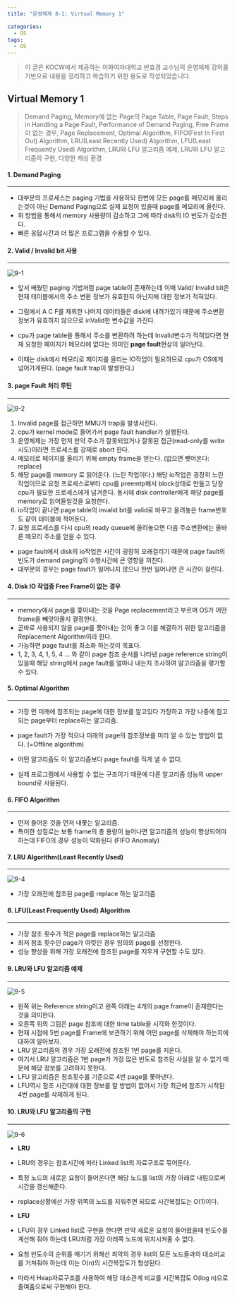 ```yaml
---
title: "운영체제 8-1: Virtual Memory 1"

categories:
  - OS
tags:
  - OS
---
```


> 이 글은 KOCW에서 제공하는 이화여자대학교 반효경 교수님의 운영체제 강의를 기반으로 내용을 정리하고 복습하기 위한 용도로 작성되었습니다.

## Virtual Memory 1

> Demand Paging, Memory에 없는 Page의 Page Table, Page Fault, Steps in Handling a Page Fault, Performance of Demand Paging, Free Frame이 없는 경우, Page Replacement, Optimal Algorithm, FIFO(First In First Out) Algorithm, LRU(Least Recently Used) Algorithm, LFU(Least Frequently Used) Algorithm, LRU와 LFU 알고리즘 예제, LRU와 LFU 알고리즘의 구현, 다양한 캐싱 환경

#### 1. Demand Paging

---

- 대부분의 프로세스는 paging 기법을 사용하되 한번에 모든 page를 메모리에 올리는것이 아닌 Demand Paging으로 실제 요청이 있을때 page를 메모리에 올린다.
- 위 방법을 통해서 memory 사용량이 감소하고 그에 따라 disk의 IO 빈도가 감소한다.
- 빠른 응답시간과 더 많은 프로그램을 수용할 수 있다.

#### 2. Valid / Invalid bit 사용

---

![9-1](https://github.com/mjh851819/mjh851819.github.io/assets/70308520/9f110612-b658-4fd4-9cfc-64be598a4b7f)

- 앞서 배웠던 paging 기법처럼 page table이 존재하는데 이때 Valid/ Invalid bit은 현재 테이블에서의 주소 변환 정보가 유효한지 아닌지에 대한 정보가 적혀있다.
- 그림에서 A C F를 제외한 나머지 데이터들은 disk에 내려가있기 때문에 주소변환 정보가 유효하지 않으므로 inValid한 변수값을 가진다.

- cpu가 page table을 통해서 주소를 변환하려 하는데 Invalid변수가 적혀있다면 현재 요청한 페이지가 메모리에 없다는 의미인 **page fault**현상이 일어난다.
- 이때는 disk에서 메모리로 페이지를 올리는 IO작업이 필요하므로 cpu가 OS에게 넘어가게된다. (page fault trap이 발생한다.)

#### 3. page Fault 처리 루틴

---

![9-2](https://github.com/mjh851819/mjh851819.github.io/assets/70308520/b7ead361-6ada-4a8f-bc0e-c344c93750da)

1. Invalid page를 접근하면 MMU가 trap을 발생시킨다.
2. cpu가 kernel mode로 들어가서 page fault handler가 실행된다.
3. 운영체제는 가장 먼저 만약 주소가 잘못되었거나 잘못된 접근(read-only를 write시도)이라면 프로세스를 강제로 abort 한다.
4. 메모리로 페이지를 올리기 위해 empty frame을 얻는다. (없으면 뺏어온다: replace)
5. 해당 page를 memory 로 읽어온다. (느린 작업이다.)
   해당 io작업은 굉장히 느린 작업이므로 요청 프로세스로부터 cpu를 preemtp해서 block상태로 만들고 당장 cpu가 필요한 프로세스에게 넘겨준다.
   동시에 disk controller에게 해당 page를 memory로 읽어들일것을 요청한다.
6. io작업이 끝나면 page table의 invalid bit를 valid로 바꾸고 올려놓은 frame번호도 같이 테이블에 적어둔다.
7. 요청 프로세스를 다시 cpu의 ready queue에 올려놓으면 다음 주소변환에는 올바른 메모리 주소를 얻을 수 있다.

- page fault에서 disk의 io작업은 시간이 굉장히 오래걸리기 때문에 page fault의 빈도가 demand paging의 수행시간에 큰 영향을 끼친다.
- 대부분의 경우는 page fault가 일어나지 않으나 한번 일어나면 큰 시간이 걸린다.

#### 4. Disk IO 작업중 Free Frame이 없는 경우

---

- memory에서 page를 쫓아내는 것을 Page replacement라고 부르며 OS가 어떤 frame을 빼앗아올지 결정한다.
- 곧바로 사용되지 않을 page를 쫓아내는 것이 좋고 이를 해결하기 위한 알고리즘을 Replacement Algorithm이라 한다.
- 가능하면 page fault를 최소화 하는것이 목표다.
- 1, 2, 3, 4, 1, 5, 4 ... 와 같이 page 참조 순서를 나타낸 page reference string이 있을때 해당 string에서 page fault를 얼마나 내는지 조사하여 알고리즘을 평가할 수 있다.

#### 5. Optimal Algorithm

---

- 가장 먼 미래에 참조되는 page에 대한 정보를 알고있다 가정하고 가장 나중에 참고되는 page부터 replace하는 알고리즘.
- page fault가 가장 적으나 미래의 page의 참조정보를 미리 알 수 있는 방법이 없다. (=Offline algorithm)

- 어떤 알고리즘도 이 알고리즘보다 page fault를 적게 낼 수 없다.
- 실제 프로그램에서 사용할 수 없는 구조이기 때문에 다른 알고리즘 성능의 upper bound로 사용된다.

#### 6. FIFO Algorithm

---

- 먼저 들어온 것을 먼저 내쫓는 알고리즘.
- 특이한 성질로는 보통 frame의 총 용량이 늘어나면 알고리즘의 성능이 향상되어야 하는데 FIFO의 경우 성능이 악화된다 (FIFO Anomaly)

#### 7. LRU Algorithm(Least Recently Used)

---

![9-4](https://github.com/mjh851819/mjh851819.github.io/assets/70308520/f4f29f31-dc91-491d-bf22-c19a054ca8a9)

- 가장 오래전에 참조된 page를 replace 하는 알고리즘

#### 8. LFU(Least Frequently Used) Algorithm

---

- 가장 참조 횟수가 적은 page를 replace하는 알고리즘
- 최저 참조 횟수인 page가 여럿인 경우 임의의 page를 선정한다.
- 성능 향상을 위해 가장 오래전에 참조된 page를 지우게 구현할 수도 있다.

#### 9. LRU와 LFU 알고리즘 예제

---

![9-5](https://github.com/mjh851819/mjh851819.github.io/assets/70308520/98fd0379-eab0-4940-8f9c-404c0915e8cf)

- 왼쪽 위는 Reference string이고 왼쪽 아래는 4개의 page frame이 존재한다는 것을 의미한다.
- 오른쪽 위의 그림은 page 참조에 대한 time table을 시각화 한것이다.
- 현재 시점에 5번 page를 Frame에 보관하기 위해 어떤 page를 삭제해야 하는지에 대하여 알아보자.
- LRU 알고리즘의 경우 가장 오래전에 참조된 1번 page를 지운다.
- 여기서 LRU 알고리즘은 1번 page가 가장 많은 빈도로 참조된 사실을 알 수 없기 때문에 해당 정보를 고려하지 못한다.
- LFU 알고리즘은 참조횟수를 기준으로 4번 page를 쫓아낸다.
- LFU역시 참조 시간대에 대한 정보를 알 방법이 없어서 가장 최근에 참조가 시작된 4번 page를 삭제하게 된다.

#### 10. LRU와 LFU 알고리즘의 구현

---

![9-6](https://github.com/mjh851819/mjh851819.github.io/assets/70308520/093fba1d-32a7-4e19-ad8a-b394cb4ecf68)

- **LRU**
- LRU의 경우는 참조시간에 따라 Linked list의 자료구조로 묶어둔다.
- 특정 노드의 새로운 요청이 들어온다면 해당 노드를 list의 가장 아래로 내림으로써 시간을 갱신해준다.
- replace상황에선 가장 위쪽의 노드를 지워주면 되므로 시간복잡도는 O(1)이다.

- **LFU**
- LFU의 경우 Linked list로 구현을 한다면 만약 새로운 요청이 들어왔을때 빈도수를 계산해 줘야 하는데 LRU처럼 가장 아래쪽 노드에 위치시켜줄 수 없다.
- 요청 빈도수의 순위를 매기기 위해선 최악의 경우 list의 모든 노드들과의 대소비교를 거쳐줘야 하는데 이는 O(n)의 시간복잡도가 형성된다.
- 따라서 Heap자료구조를 사용하여 해당 대소관계 비교를 시간복잡도 O(log n)으로 줄여줌으로써 구현해야 한다.
